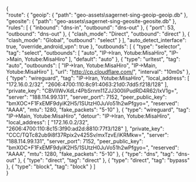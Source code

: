 {  
"route": {
    "geoip": {
      "path": "geo-assets\\sagernet-sing-geoip-geoip.db"
    },
    "geosite": {
      "path": "geo-assets\\sagernet-sing-geosite-geosite.db"
    },
    "rules": [
      {
        "inbound": "dns-in",
        "outbound": "dns-out"
      },
      {
        "port": 53,
        "outbound": "dns-out"
      },
      {
        "clash_mode": "Direct",
        "outbound": "direct"
      },
      {
        "clash_mode": "Global",
        "outbound": "select"
      }
    ],
    "auto_detect_interface": true,
    "override_android_vpn": true
  },
  "outbounds": [
    {
      "type": "selector",
      "tag": "select",
      "outbounds": [
        "auto",
        "IP->Iran, Yotube:MisaHiro",
        "IP->Main, Yotube:MisaHiro"
      ],
      "default": "auto"
    },
    {
      "type": "urltest",
      "tag": "auto",
      "outbounds": [
        "IP->Iran, Yotube:MisaHiro",
        "IP->Main, Yotube:MisaHiro"
      ],
      "url": "http://cp.cloudflare.com/",
      "interval": "10m0s"
    },
    {
      "type": "wireguard",
      "tag": "IP->Iran, Yotube:MisaHiro",
      "local_address": [
        "172.16.0.2/32",
        "2606:4700:110:8c91:4063:21d0:7dd5:f218/128"
      ],
      "private_key": "CBVIIWvXdLr4PbSrnm11ZJJ300IiPudRD4R62/IxV1g=",
      "server": "188.114.99.131",
      "server_port": 7152,
      "peer_public_key": "bmXOC+F1FxEMF9dyiK2H5/1SUtzH0JuVo51h2wPfgyo=",
      "reserved": "AAAA",
      "mtu": 1280,
      "fake_packets": "5-10"
    },
    {
      "type": "wireguard",
      "tag": "IP->Main, Yotube:MisaHiro",
      "detour": "IP->Iran, Yotube:MisaHiro",
      "local_address": [
        "172.16.0.2/32",
        "2606:4700:110:8c15:3f90:ad2d:8810:77f3/128"
      ],
      "private_key": "CCC/TQTc82ub9i8f37Rpix2v425Sv/mxTzvE/iKRMkw=",
      "server": "188.114.99.131",
      "server_port": 7152,
      "peer_public_key": "bmXOC+F1FxEMF9dyiK2H5/1SUtzH0JuVo51h2wPfgyo=",
      "reserved": "AAAA",
      "mtu": 1280,
      "fake_packets": "5-10"
    },
    {
      "type": "dns",
      "tag": "dns-out"
    },
    {
      "type": "direct",
      "tag": "direct"
    },
    {
      "type": "direct",
      "tag": "bypass"
    },
    {
      "type": "block",
      "tag": "block"
    }
  ]  
}
